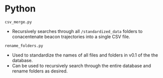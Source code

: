 # Python

`csv_merge.py`
* Recursively searches through all `/standardized_data` folders to conacentenate beacon trajectories into a single CSV file.

`rename_folders.py`
* Used to standardize the names of all files and folders in v0.1 of the the database. 
* Can be used to recursively search through the entire database and rename folders as desired.

